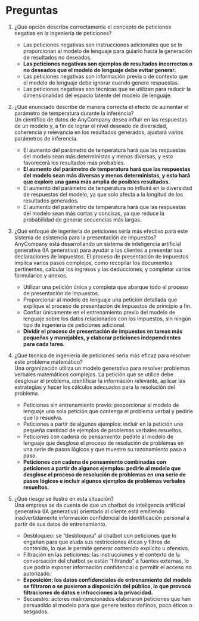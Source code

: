 Preguntas
==  
1. ¿Qué opción describe correctamente el concepto de peticiones negatias en la ingeniería de peticiones?
    - Las peticiones negativas son instrucciones adicionales que se le proporcionan al modelo de lenguaje para guiarlo hacia la generación de resultados no deseados.
    - **Las peticiones negativas son ejemplos de resultados incorrectos o no deseados que el modelo de lenguaje debe evitar generar.**
    - Las peticiones negativas son información previa o de contexto que el modelo de lenguaje debe ignorar cuando genere respuestas.
    - Las peticiones negativas son técnicas que se utilizan para reducir la dimensionalidad del espacio latente del modelo de lenguaje.

2. ¿Qué enunciado describe de manera correcta el efecto de aumentar el parámetro de temperatura durante la inferencia?  
Un científico de datos de AnyCompany desea influir en las respuestas de un modelo y, a fin de lograr el nivel deseado de diversidad, coherencia y relevancia en los resultados generados, ajustará varios parámetros de inferencia.

    - El aumento del parámetro de temperatura hará que las respuestas del modelo sean más deterministas y menos diversas, y esto favorecerá los resultados más probables.  
    - **El aumento del parámetro de temperatura hará que las respuestas del modelo sean más diversas y menos deterministas, y esto hará que explore una gama más amplia de posibles resultados.**
    - El aumento del parámetro de temperatura no influirá en la diversidad de respuestas del modelo, ya que solo afecta a la longitud de los resultados generados.
    - El aumento del parámetro de temperatura hará que las respuestas del modelo sean más cortas y concisas, ya que reduce la probabilidad de generar secuencias más largas.

3. ¿Qué enfoque de ingeniería de peticiones sería más efectivo para este sistema de asistencia para la presentación de impuestos?  
AnyCompany está desarrollando un sistema de inteligencia artificial generativa (IA generativa) para ayudar a los clientes a presentar sus declaraciones de impuestos. El proceso de presentación de impuestos implica varios pasos complejos, como recopilar los documentos pertinentes, calcular los ingresos y las deducciones, y completar varios formularios y anexos.  
    - Utilizar una petición única y completa que abarque todo el proceso de presentación de impuestos.
    - Proporcionar al modelo de lenguaje una petición detallada que explique el proceso de presentación de impuestos de principio a fin.
    - Confiar únicamente en el entrenamiento previo del modelo de lenguaje sobre los datos relacionados con los impuestos, sin ningún tipo de ingeniería de peticiones adicional.
    - **Dividir el proceso de presentación de impuestos en tareas más pequeñas y manejables, y elaborar peticiones independientes para cada tarea.**

4. ¿Qué técnica de ingeniería de peticiones sería más eficaz para resolver este problema matemático?  
Una organización utiliza un modelo generativo para resolver problemas verbales matemáticos complejos. La petición que se utilice debe desglosar el problema, identificar la información relevante, aplicar las estrategias y hacer los cálculos adecuados para la resolución del problema.
    - Peticiones sin entrenamiento previo: proporcionar al modelo de lenguaje una sola petición que contenga el problema verbal y pedirle que lo resuelva.
    - Peticiones a partir de algunos ejemplos: incluir en la petición una pequeña cantidad de ejemplos de problemas verbales resueltos.
    - Peticiones con cadena de pensamiento: pedirle al modelo de lenguaje que desglose el proceso de resolución de problemas en una serie de pasos lógicos y que muestre su razonamiento paso a paso.
    - **Peticiones con cadena de pensamiento combinadas con peticiones a partir de algunos ejemplos: pedirle al modelo que desglose el proceso de resolución de problemas en una serie de pasos lógicos e incluir algunos ejemplos de problemas verbales resueltos.**

5. ¿Qué riesgo se ilustra en esta situación?  
Una empresa se da cuenta de que un chatbot de inteligencia artificial generativa (IA generativa) orientado al cliente está emitiendo inadvertidamente información confidencial de identificación personal a partir de sus datos de entrenamiento.  
    - Desbloqueo: se “desbloquea” al chatbot con peticiones que lo engañan para que eluda sus restricciones éticas y filtros de contenido, lo que le permite generar contenido explícito u ofensivo.
    - Filtración en las peticiones: las instrucciones y el contexto de la conversación del chatbot se están “filtrando” a fuentes externas, lo que podría exponer información confidencial o permitir el acceso no autorizado.
    - **Exposición: los datos confidenciales de entrenamiento del modelo se filtraron o se pusieron a disposición del público, lo que provocó filtraciones de datos e infracciones a la privacidad.**
    - Secuestro: actores malintencionados elaboraron peticiones que han persuadido al modelo para que genere textos dañinos, poco éticos o sesgados.

